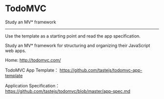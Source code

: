 # TodoMVC
Study an MV* framework 

---
Use the template as a starting point and read the app specification.

Study an MV* framework for structuring and organizing their JavaScript web apps.


Home: http://todomvc.com/

TodoMVC App Template： https://github.com/tastejs/todomvc-app-template

Application Specification： https://github.com/tastejs/todomvc/blob/master/app-spec.md
